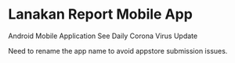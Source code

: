 # Lanakan Report Mobile App

Android Mobile Application See Daily Corona Virus Update

Need to rename the app name to avoid appstore submission issues.
